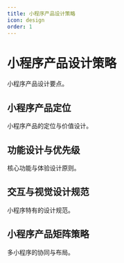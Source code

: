 ```yaml
---
title: 小程序产品设计策略
icon: design
order: 1
---
```


# 小程序产品设计策略

小程序产品设计要点。

## 小程序产品定位

小程序产品的定位与价值设计。

## 功能设计与优先级

核心功能与体验设计原则。

## 交互与视觉设计规范

小程序特有的设计规范。

## 小程序产品矩阵策略

多小程序的协同与布局。

